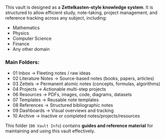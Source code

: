 
This vault is designed as a **Zettelkasten-style knowledge system**. It is structured to allow efficient study, note-taking, project management, and reference tracking across any subject, including:

- Mathematics
- Physics
- Computer Science
- Finance
- Any other domain

### Main Folders:

- 01 Inbox → Fleeting notes / raw ideas  
- 02 Literature Notes → Source-based notes (books, papers, articles)  
- 03 Zettels → Permanent atomic notes (concepts, formulas, algorithms)  
- 04 Projects → Actionable multi-step projects  
- 06 Resources → PDFs, images, code, diagrams, datasets  
- 07 Templates → Reusable note templates  
- 08 References → Structured bibliographic notes  
- 09 Dashboards → Visual overviews and tracking  
- 10 Archive → Inactive or completed notes/projects/resources

This folder (`00 Vault Info`) contains **guides and reference material** for maintaining and using this vault effectively.